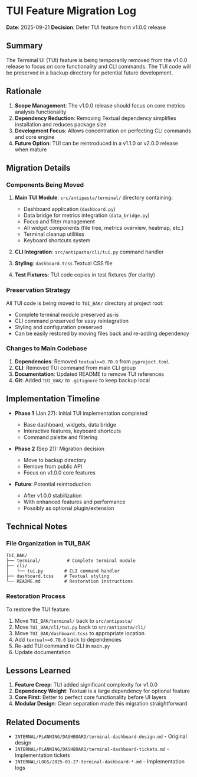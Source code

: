 # TUI Feature Migration Log

**Date**: 2025-09-21
**Decision**: Defer TUI feature from v1.0.0 release

## Summary

The Terminal UI (TUI) feature is being temporarily removed from the v1.0.0 release to focus on core functionality and CLI commands. The TUI code will be preserved in a backup directory for potential future development.

## Rationale

1. **Scope Management**: The v1.0.0 release should focus on core metrics analysis functionality
2. **Dependency Reduction**: Removing Textual dependency simplifies installation and reduces package size
3. **Development Focus**: Allows concentration on perfecting CLI commands and core engine
4. **Future Option**: TUI can be reintroduced in a v1.1.0 or v2.0.0 release when mature

## Migration Details

### Components Being Moved

1. **Main TUI Module**: `src/antipasta/terminal/` directory containing:
   - Dashboard application (`dashboard.py`)
   - Data bridge for metrics integration (`data_bridge.py`)
   - Focus and filter management
   - All widget components (file tree, metrics overview, heatmap, etc.)
   - Terminal cleanup utilities
   - Keyboard shortcuts system

2. **CLI Integration**: `src/antipasta/cli/tui.py` command handler

3. **Styling**: `dashboard.tcss` Textual CSS file

4. **Test Fixtures**: TUI code copies in test fixtures (for clarity)

### Preservation Strategy

All TUI code is being moved to `TUI_BAK/` directory at project root:
- Complete terminal module preserved as-is
- CLI command preserved for easy reintegration
- Styling and configuration preserved
- Can be easily restored by moving files back and re-adding dependency

### Changes to Main Codebase

1. **Dependencies**: Removed `textual>=0.70.0` from `pyproject.toml`
2. **CLI**: Removed TUI command from main CLI group
3. **Documentation**: Updated README to remove TUI references
4. **Git**: Added `TUI_BAK/` to `.gitignore` to keep backup local

## Implementation Timeline

- **Phase 1** (Jan 27): Initial TUI implementation completed
  - Base dashboard, widgets, data bridge
  - Interactive features, keyboard shortcuts
  - Command palette and filtering

- **Phase 2** (Sep 21): Migration decision
  - Move to backup directory
  - Remove from public API
  - Focus on v1.0.0 core features

- **Future**: Potential reintroduction
  - After v1.0.0 stabilization
  - With enhanced features and performance
  - Possibly as optional plugin/extension

## Technical Notes

### File Organization in TUI_BAK

```
TUI_BAK/
├── terminal/          # Complete terminal module
├── cli/
│   └── tui.py        # CLI command handler
├── dashboard.tcss    # Textual styling
└── README.md         # Restoration instructions
```

### Restoration Process

To restore the TUI feature:
1. Move `TUI_BAK/terminal/` back to `src/antipasta/`
2. Move `TUI_BAK/cli/tui.py` back to `src/antipasta/cli/`
3. Move `TUI_BAK/dashboard.tcss` to appropriate location
4. Add `textual>=0.70.0` back to dependencies
5. Re-add TUI command to CLI in `main.py`
6. Update documentation

## Lessons Learned

1. **Feature Creep**: TUI added significant complexity for v1.0.0
2. **Dependency Weight**: Textual is a large dependency for optional feature
3. **Core First**: Better to perfect core functionality before UI layers
4. **Modular Design**: Clean separation made this migration straightforward

## Related Documents

- `INTERNAL/PLANNING/DASHBOARD/terminal-dashboard-design.md` - Original design
- `INTERNAL/PLANNING/DASHBOARD/terminal-dashboard-tickets.md` - Implementation tickets
- `INTERNAL/LOGS/2025-01-27-terminal-dashboard-*.md` - Implementation logs